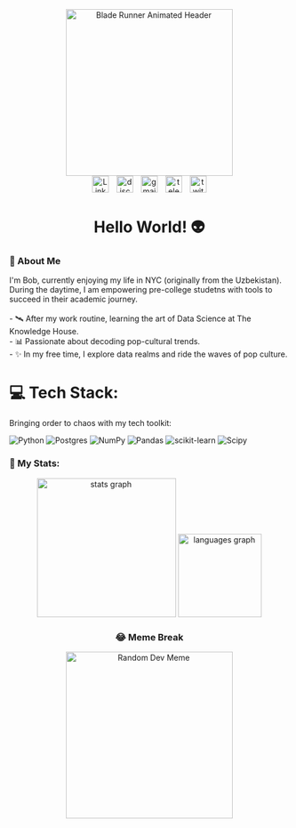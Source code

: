<div align="center">
  <img height="300" src="https://giffiles.alphacoders.com/819/81925.gif" alt="Blade Runner Animated Header" />
</div>

<div align="center">
  <a href="https://www.linkedin.com/in/bsodikkhujaev/" target="blank" style="text-decoration: none; display: inline-block; margin-right: 10px;">
    <img src="https://img.shields.io/static/v1?message=LinkedIn&logo=linkedin&label=&color=0077B5&logoColor=white&labelColor=&style=for-the-badge" height="30" alt="LinkedIn logo" />
  </a>
  <a href="https://www.linkedin.com/in/bsodikkhujaev/" target="blank" style="text-decoration: none; display: inline-block; margin-right: 10px;">
    <img src="https://img.shields.io/static/v1?message=Discord&logo=discord&label=&color=7289DA&logoColor=white&labelColor=&style=for-the-badge" height="30" alt="discord logo" />
  </a>
  <a href="mailto:bsodikkhujaev@gmail.com" target="blank" style="text-decoration: none; display: inline-block; margin-right: 10px;">
    <img src="https://img.shields.io/static/v1?message=Gmail&logo=gmail&label=&color=D14836&logoColor=white&labelColor=&style=for-the-badge" height="30" alt="gmail logo" />
  </a>
  <a href="https://t.me/Babur3000" target="blank" style="text-decoration: none; display: inline-block; margin-right: 10px;">
    <img src="https://img.shields.io/static/v1?message=Telegram&logo=telegram&label=&color=2CA5E0&logoColor=white&labelColor=&style=for-the-badge" height="30" alt="telegram logo" />
  </a>
  <a href="https://www.twitch.tv/bob_djvadim_tashkhab" target="blank" style="text-decoration: none; display: inline-block;">
    <img src="https://img.shields.io/static/v1?message=Twitch&logo=twitch&label=&color=9146FF&logoColor=white&labelColor=&style=for-the-badge" height="30" alt="twitch logo" />
  </a>
</div>



<h1 align="center"> Hello World! 👽</h1>

<h3 align="left">🚀 About Me</h3>

<p align="left">I'm Bob, currently enjoying my life in NYC (originally from the Uzbekistan). During the daytime, I am empowering pre-college studetns with tools to succeed in their academic journey. <br><br>- 🛰️ After my work routine, learning the art of Data Science at The Knowledge House.<br>- 📊 Passionate about decoding pop-cultural trends.<br>- ✨ In my free time, I explore data realms and ride the waves of pop culture.</p>

# 💻 Tech Stack:
Bringing order to chaos with my tech toolkit:

![Python](https://img.shields.io/badge/python-3670A0?style=for-the-badge&logo=python&logoColor=ffdd54)
![Postgres](https://img.shields.io/badge/postgres-%23316192.svg?style=for-the-badge&logo=postgresql&logoColor=white)
![NumPy](https://img.shields.io/badge/numpy-%23013243.svg?style=for-the-badge&logo=numpy&logoColor=white)
![Pandas](https://img.shields.io/badge/pandas-%23150458.svg?style=for-the-badge&logo=pandas&logoColor=white)
![scikit-learn](https://img.shields.io/badge/scikit--learn-%23F7931E.svg?style=for-the-badge&logo=scikit-learn&logoColor=white)
![Scipy](https://img.shields.io/badge/SciPy-%230C55A5.svg?style=for-the-badge&logo=scipy&logoColor=%white)

<h3 align="left">🌌 My Stats:</h3>

<div align="center">
  <img src="https://github-readme-stats.vercel.app/api?username=BOBur3k&hide_title=false&hide_rank=false&show_icons=true&include_all_commits=true&count_private=true&disable_animations=false&theme=dracula&locale=en&hide_border=false&order=1" height="250" alt="stats graph"  />
  <img src="https://github-readme-stats.vercel.app/api/top-langs?username=BOBur3k&locale=en&hide_title=false&layout=compact&card_width=320&langs_count=5&theme=dracula&hide_border=false&order=2" height="150" alt="languages graph"  />
</div>

<h3 align="center">😂 Meme Break</h3>
<div align="center">
  <img src="https://randommeme-five.vercel.app/" alt="Random Dev Meme" width="300" />
</div>



